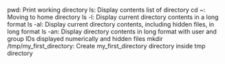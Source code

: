 pwd: Print working directory
ls: Display contents list of directory
cd ~: Moving to home directory
ls -l: Display current directory contents in a long format
ls -al: Display current directory contents, including hidden files, in long format
ls -an: Display directory contents in long format with user and group IDs displayed numerically and hidden files
mkdir /tmp/my_first_directory: Create my_first_directory directory inside tmp directory
